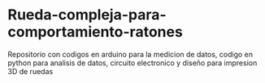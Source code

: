# Rueda-compleja-para-comportamiento-ratones
Repositorio con codigos en arduino para la medicion de datos, codigo en python para analisis de datos, circuito electronico y diseño para impresion 3D de ruedas
